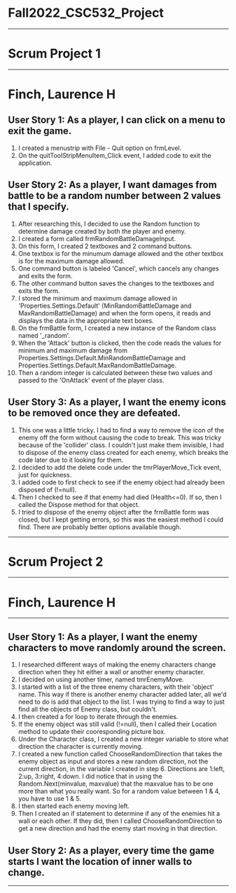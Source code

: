 # Fall2022_CSC532_Project


---
# **Scrum Project 1** #
---
# **Finch, Laurence H** #
## **User Story 1**: As a player, I can click on a menu to exit the game.
1.   I created a menustrip with File - Quit option on frmLevel.
2.   On the quitToolStripMenuItem_Click event, I added code to exit the application.

## **User Story 2**: As a player, I want damages from battle to be a random number between 2 values that I specify.
1.   After researching this, I decided to use the Random function to determine damage created by both the player and enemy.
2.   I created a form called frmRandomBattleDamageInput.
3.   On this form, I created 2 textboxes and 2 command buttons.
4.   One textbox is for the minumum damage allowed and the other textbox is for the maximum damage allowed.
5.   One command button is labeled 'Cancel', which cancels any changes and exits the form.
6.   The other command button saves the changes to the textboxes and exits the form.
7.   I stored the minimum and maximum damage allowed in 'Properties.Settings.Default' (MinRandomBattleDamage and MaxRandomBattleDamage) and when the form opens, it reads and displays the data in the appropriate text boxes.
8.   On the frmBattle form, I created a new instance of the Random class named '_random'.
9.   When the 'Attack' button is clicked, then the code reads the values for minimum and maximum damage from Properties.Settings.Default.MinRandomBattleDamage and Properties.Settings.Default.MaxRandomBattleDamage.
10.   Then a random integer is calculated between these two values and passed to the 'OnAttack' event of the player class.

## **User Story 3**: As a player, I want the enemy icons to be removed once they are defeated.
1.   This one was a little tricky. I had to find a way to remove the icon of the enemy off the form without causing the code to break. This was tricky because of the 'collider' class. I couldn't just make them invisible, I had to dispose of the enemy class created for each enemy, which breaks the code later due to it looking for them.
2.   I decided to add the delete code under the tmrPlayerMove_Tick event, just for quickness. 
3.   I added code to first check to see if the enemy object had already been disposed of (!=null).
4.   Then I checked to see if that enemy had died (Health<=0). If so, then I called the Dispose method for that object.
5.   I tried to dispose of the enemy object after the frmBattle form was closed, but I kept getting errors, so this was the easiest method I could find.  There are probably better options available though.



---
# **Scrum Project 2** #
---
# **Finch, Laurence H** #
---
## **User Story 1**: As a player, I want the enemy characters to move randomly around the screen.	


1.   I researched different ways of making the enemy characters change direction when they hit either a wall or another enemy character.
2.   I decided on using another timer, named tmrEnemyMove. 
3.   I started with a list of the three enemy characters, with their 'object' name.  This way if there is another enemy character added later, all we'd need to do is add that object to the list. I was trying to find a way to just find all the objects of Enemy class, but couldn't.
4.   I then created a for loop to iterate through the enemies.
5.   If the enemy object was still valid (!=null), then I called their Location method to update their cooresponding picture box.
6.   Under the Character class, I created a new integer variable to store what direction the character is currently moving.
7.   I created a new function called ChooseRandomDirection that takes the enemy object as input and stores a new random direction, not the current direction, in the variable I created in step 6. Directions are 1:left, 2:up, 3:right, 4:down.  I did notice that in using the Random.Next(minvalue, maxvalue) that the maxvalue has to be one more than what you really want. So for a random value between 1 & 4, you have to use 1 & 5.
7.   I then started each enemy moving left.
8.   Then I created an if statement to determine if any of the enemies hit a wall or each other. If they did, then I called ChooseRandomDirection to get a new direction and had the enemy start moving in that direction.



## **User Story 2**: As a player, every time the game starts I want the location of inner walls to change.

---
